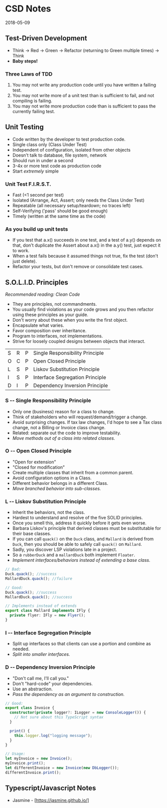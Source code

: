 # CSD Notes

2018-05-09

## Test-Driven Development

* Think -> Red -> Green -> Refactor (returning to Green multiple times) -> Think
* **Baby steps!**

### Three Laws of TDD

1.  You may not write any production code until you have written a failing test.
2.  You may not write more of a unit test than is sufficient to fail, and not compiling is failing.
3.  You may not write more production code than is sufficient to pass the currently failing test.

## Unit Testing

* Code written by the developer to test production code.
* Single class only (Class Under Test)
* Independent of configuration, isolated from other objects
* Doesn't talk to database, file system, network
* Should run in under a second
* 3-4x or more test code as production code
* Start _extremely_ simple

### Unit Test F.I.R.S.T.

* Fast (<1 second per test)
* Isolated (Arrange, Act, Assert; only needs the Class Under Test)
* Repeatable (all necessary setup/teardown; no traces left)
* Self-Verifying ('pass' should be good enough)
* Timely (written at the same time as the code)

### As you build up unit tests

* If you test that a.x() succeeds in one test, and a test of a.y() depends on that, don't duplicate the Assert about a.x() in the a.y() test, just expect it to work.
* When a test fails because it assumed things not true, fix the test (don't just delete).
* Refactor your tests, but don't remove or consolidate test cases.

## S.O.L.I.D. Principles

_Recommended reading: Clean Code_

* They are principles, not commandments.
* You usually find violations as your code grows and you then refactor using these principles as your guide.
* Don't worry about these when you write the first object.
* Encapsulate what varies.
* Favor composition over inheritance.
* Program to interfaces, not implementations.
* Strive for loosely coupled designs between objects that interact.

|     |     |     |                                 |
| --- | --- | --- | ------------------------------- |
| S   | R   | P   | Single Responsibility Principle |
| O   | C   | P   | Open Closed Principle           |
| L   | S   | P   | Liskov Substitution Principle   |
| I   | S   | P   | Interface Segregation Principle |
| D   | I   | P   | Dependency Inversion Principle  |

### S -- Single Responsibility Principle

* Only one (business) reason for a class to change.
* Think of stakeholders who will request/demand/trigger a change.
* Avoid surprising changes. If tax law changes, I'd hope to see a Tax class change, not a Billing or Invoice class change.
* Related: separate out the code to improve testability.
* _Move methods out of a class into related classes._

### O -- Open Closed Principle

* "Open for extension"
* "Closed for modification"
* Create multiple classes that inherit from a common parent.
* Avoid configuration options in a Class.
* Different behavior belongs in a different Class.
* _Move branched behavior into sub-classes._

### L -- Liskov Substitution Principle

* Inherit the behaviors, not the class.
* Hardest to understand and resolve of the five SOLID principles.
* Once you smell this, address it quickly before it gets even worse.
* Barbara Liskov's principle that derived classes must be substitutable for their base classes.
* If you can call `quack()` on the `Duck` class, and `Mallard` is derived from `Duck`, then you should be able to safely call `quack()` on `Mallard`.
* Sadly, you discover LSP violations late in a project.
* So a `rubberDuck` and a `mallardDuck` both implement `Floater`.
* _Implement interfaces/behaviors instead of extending a base class._

```typescript
// Bad:
Duck.quack(); //success
MallardDuck.quack(); //failure

// Good:
Duck.quack(); //success
MallardDuck.quack(); //success

// Implements instead of extends
export class Mallard implements IFly {
  private flyer: IFly = new Flyer();
}
```

### I -- Interface Segregation Principle

* Split up interfaces so that clients can use a portion and combine as needed.
* _Split into smaller interfaces._

### D -- Dependency Inversion Principle

* "Don't call me, I'll call you."
* Don't "hard-code" your dependencies.
* Use an abstraction.
* _Pass the dependency as an argument to construction._

```typescript
// Good:
export class Invoice {
  constructor(private logger?: ILogger = new ConsoleLogger()) {
    // Not sure about this TypeScript syntax
  }

  print() {
    this.logger.log("logging message");
  }
}

// Usage:
let myInvoice = new Invoice();
myInvoice.print();
let differentInvoice = new Invoice(new DbLogger());
differentInvoice.print();
```

## Typescript/Javascript Notes

* Jasmine - [https://jasmine.github.io/]
